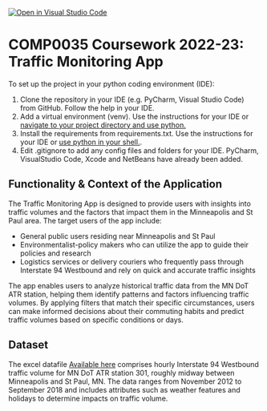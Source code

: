 [![Open in Visual Studio Code](https://classroom.github.com/assets/open-in-vscode-c66648af7eb3fe8bc4f294546bfd86ef473780cde1dea487d3c4ff354943c9ae.svg)](https://classroom.github.com/online_ide?assignment_repo_id=8819507&assignment_repo_type=AssignmentRepo)

# COMP0035 Coursework 2022-23: Traffic Monitoring App

To set up the project in your python coding environment (IDE):

1. Clone the repository in your IDE (e.g. PyCharm, Visual Studio Code) from GitHub. Follow the help in your IDE.
2. Add a virtual environment (venv). Use the instructions for your IDE
   or [navigate to your project directory and use python.](https://packaging.python.org/guides/installing-using-pip-and-virtual-environments/)
3. Install the requirements from requirements.txt. Use the instructions for your IDE
   or [use python in your shell.](https://pip.pypa.io/en/latest/user_guide/#requirements-files).
4. Edit .gitignore to add any config files and folders for your IDE. PyCharm, VisualStudio Code, Xcode and NetBeans have
   already been added.
   
   
## Functionality & Context of the Application

The Traffic Monitoring App is designed to provide users with insights into traffic volumes and the factors that impact them in the Minneapolis and St Paul area. The target users of the app include:

* General public users residing near Minneapolis and St Paul
* Environmentalist-policy makers who can utilize the app to guide their policies and research
* Logistics services or delivery couriers who frequently pass through Interstate 94 Westbound and rely on quick and accurate traffic insights

The app enables users to analyze historical traffic data from the MN DoT ATR station, helping them identify patterns and factors influencing traffic volumes. By applying filters that match their specific circumstances, users can make informed decisions about their commuting habits and predict traffic volumes based on specific conditions or days.

## Dataset

The excel datafile [Available here](https://archive.ics.uci.edu/ml/datasets/Metro%20Interstate%20Traffic%20Volume) comprises hourly Interstate 94 Westbound traffic volume for MN DoT ATR station 301, roughly midway between Minneapolis and St Paul, MN. The data ranges from November 2012 to September 2018 and includes attributes such as weather features and holidays to determine impacts on traffic volume.


